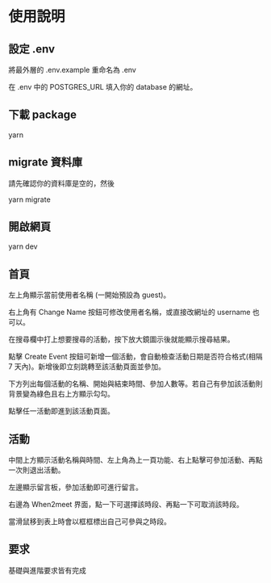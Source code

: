 # 使用說明

## 設定 .env

將最外層的 .env.example 重命名為 .env

在 .env 中的 POSTGRES_URL 填入你的 database 的網址。

## 下載 package

yarn

## migrate 資料庫

請先確認你的資料庫是空的，然後

yarn migrate

## 開啟網頁

yarn dev

## 首頁

左上角顯示當前使用者名稱 (一開始預設為 guest)。

右上角有 Change Name 按鈕可修改使用者名稱，或直接改網址的 username 也可以。

在搜尋欄中打上想要搜尋的活動，按下放大鏡圖示後就能顯示搜尋結果。

點擊 Create Event 按鈕可新增一個活動，會自動檢查活動日期是否符合格式(相隔 7 天內)。新增後即立刻跳轉至該活動頁面並參加。

下方列出每個活動的名稱、開始與結束時間、參加人數等。若自己有參加該活動則背景變為綠色且右上方顯示勾勾。

點擊任一活動即進到該活動頁面。

## 活動

中間上方顯示活動名稱與時間、左上角為上一頁功能、右上點擊可參加活動、再點一次則退出活動。

左邊顯示留言板，參加活動即可進行留言。

右邊為 When2meet 界面，點一下可選擇該時段、再點一下可取消該時段。

當滑鼠移到表上時會以框框標出自己可參與之時段。

## 要求

基礎與進階要求皆有完成





